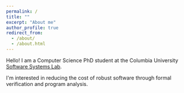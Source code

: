 ```yaml
---
permalink: /
title: ""
excerpt: "About me"
author_profile: true
redirect_from: 
  - /about/
  - /about.html
---
```


Hello!  I am a Computer Science PhD student at the 
Columbia University [Software Systems Lab](https://systems.cs.columbia.edu/).

I'm interested in reducing the cost of robust software through formal
verification and program analysis.


